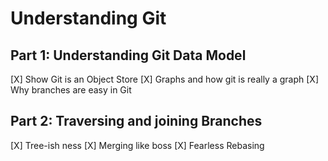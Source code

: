 # Understanding Git

## Part 1: Understanding Git Data Model
[X] Show Git is an Object Store
[X] Graphs and how git is really a graph
[X] Why branches are easy in Git

## Part 2: Traversing and joining Branches
[X] Tree-ish ness
[X] Merging like boss
[X] Fearless Rebasing
